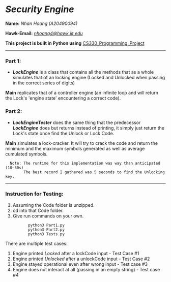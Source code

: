 # *Security Engine*
__Name:__ *Nhan Hoang (A20490094)*                

__Hawk-Email:__ *nhoang4@hawk.iit.edu*

__This project is built in Python using__ [CS330_Programming_Project](http://www.cs.iit.edu/~virgil/cs330/mail.fall2022/pa.html) 
***
### Part 1:
- ***LockEngine*** is a class that contains all the methods that as a whole simulates that of an locking engine (Locked and Unlocked when passing in the correct series of digits)


**Main** replicates that of a controller engine (an infinite loop and will return the Lock's 'engine state' encountering a correct code).

### Part 2: 
- ***LockEngineTester*** does the same thing that the predecessor ***LockEngine*** does but returns instead of printing, it simply just return the Lock's state once find the Unlock or Lock Code. 

**Main** simulates a lock-cracker. It will try to crack the code and return the minimum and the maximum symbols generated as well as average cumulated symbols.  
```
  Note: The runtime for this implementation was way than anticipated (10~30s) 
        The best record I gathered was 5 seconds to find the Unlocking key.
```
 
***
### Instruction for Testing:

1. Assuming the Code folder is unzipped.
2. cd into that Code folder.
3. Give run commands on your own.
```
          python3 Part1.py
          python3 Part2.py
          python3 Tests.py
```
There are multiple test cases:
1. Engine printed *Locked* after a lockCode input - Test Case #1
2. Engine printed *Unlocked* after a unlockCode input - Test Case #2
3. Engine stayed operational even after wrong input - Test case #3
4. Engine does not interact at all (passing in an empty string) - Test case #4




